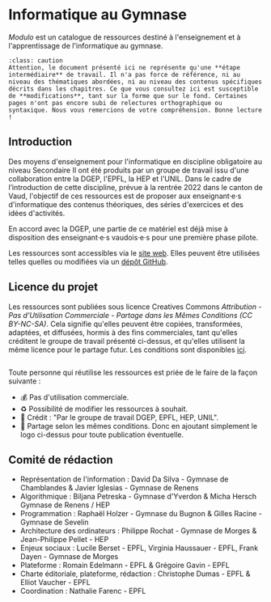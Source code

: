  ````{image} modulo_banner3.svg
````
<br>
<br>

# Informatique au Gymnase
</div>

*Modulo* est un catalogue de ressources destiné à l'enseignement et à l'apprentissage de l'informatique au gymnase.

````{admonition} Ces ressources sont en cours de rédaction
:class: caution
Attention, le document présenté ici ne représente qu'une **étape intermédiaire** de travail. Il n'a pas force de référence, ni au niveau des thématiques abordées, ni au niveau des contenus spécifiques décrits dans les chapitres. Ce que vous consultez ici est susceptible de **modifications**, tant sur la forme que sur le fond. Certaines pages n'ont pas encore subi de relectures orthographique ou syntaxique. Nous vous remercions de votre compréhension. Bonne lecture !
````


## Introduction

Des moyens d'enseignement pour l'informatique en discipline obligatoire au niveau Secondaire II ont été produits par un groupe de travail issu d'une collaboration entre la DGEP, l'EPFL, la HEP et l'UNIL. Dans le cadre de l’introduction de cette discipline, prévue à la rentrée 2022 dans le canton de Vaud, l'objectif de ces ressources est de proposer aux enseignant·e·s d'informatique des contenus théoriques, des séries d'exercices et des idées d'activités.

En accord avec la DGEP, une partie de ce matériel est déjà mise à disposition des enseignant·e·s vaudois·e·s pour une première phase pilote.

Les ressources sont accessibles via le [site web](https://edunumsec2.ch). Elles peuvent être utilisées telles quelles ou modifiées via un [dépôt GitHub](https://github.com/edunumsec2/book).

## Licence du projet

Les ressources sont publiées sous licence Creatives Commons *Attribution - Pas d’Utilisation Commerciale - Partage dans les Mêmes Conditions (CC BY-NC-SA)*. Cela signifie qu'elles peuvent être copiées, transformées, adaptées, et diffusées, hormis à des fins commerciales, tant qu'elles créditent le groupe de travail présenté ci-dessus, et qu'elles utilisent la même licence pour le partage futur. Les conditions sont disponibles [ici](https://creativecommons.org/licenses/?lang=fr). 

```{image} media/presentation/by-nc-sa.png
```

Toute personne qui réutilise les ressources est priée de le faire de la façon suivante : 

* 💰 Pas d'utilisation commerciale. 
* ♻️ Possibilité de modifier les ressources à souhait. 
* 📗 Crédit : "Par le groupe de travail DGEP, EPFL, HEP, UNIL". 
* 🤝 Partage selon les mêmes conditions. Donc en ajoutant simplement le logo ci-dessus pour toute publication éventuelle. 


## Comité de rédaction

* Représentation de l'information : David Da Silva - Gymnase de Chamblandes & Javier Iglesias - Gymnase de Renens
* Algorithmique : Biljana Petreska - Gymnase d'Yverdon & Micha Hersch Gymnase de Renens / HEP
* Programmation : Raphaël Holzer - Gymnase du Bugnon & Gilles Racine - Gymnase de Sevelin
* Architecture des ordinateurs : Philippe Rochat - Gymnase de Morges & Jean-Philippe Pellet - HEP
* Enjeux sociaux : Lucile Berset - EPFL, Virginia Haussauer - EPFL, Frank Dayen - Gymnase de Morges 
* Plateforme : Romain Edelmann - EPFL & Grégoire Gavin - EPFL
* Charte éditoriale, plateforme, rédaction : Christophe Dumas - EPFL & Elliot Vaucher - EPFL
* Coordination : Nathalie Farenc - EPFL
